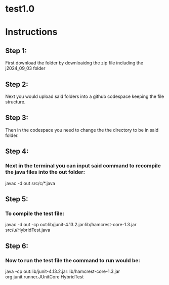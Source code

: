 # test1.0
# Instructions
## Step 1:
First download the folder by downloaidng the zip file including the j2024_09_03 folder
## Step 2:
Next you would upload said folders into a github codespace keeping the file structure.
## Step 3:
Then in the codespace you need to change the the directory to be in said folder.
## Step 4:
### Next in the terminal you can input said command to recompile the java files into the out folder: 
javac -d out src/c/*.java
## Step 5:
### To compile the test file:
javac -d out -cp out:lib/junit-4.13.2.jar:lib/hamcrest-core-1.3.jar src/u/HybridTest.java
## Step 6:
### Now to run the test file the command to run would be: 

java -cp out:lib/junit-4.13.2.jar:lib/hamcrest-core-1.3.jar org.junit.runner.JUnitCore HybridTest
